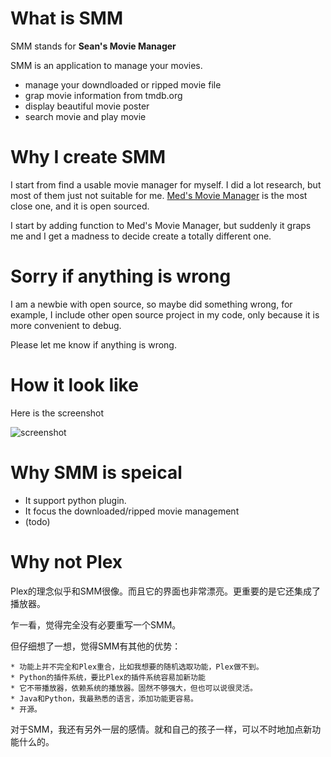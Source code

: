 # What is SMM #

SMM stands for **Sean's Movie Manager**

SMM is an application to manage your movies.

- manage your downdloaded or ripped movie file
- grap movie information from tmdb.org
- display beautiful movie poster
- search movie and play movie

# Why I create SMM #

I start from find a usable movie manager for myself. I did a lot research, but most of them just not suitable for me. [Med's Movie Manager](http://sourceforge.net/projects/xmm/) is the most close one, and it is open sourced.

I start by adding function to Med's Movie Manager, but suddenly it graps me and I get a madness to decide create a totally different one.

# Sorry if anything is wrong #

I am a newbie with open source, so maybe did something wrong, for example, I include other open source project in my code, only because it is more convenient to debug.

Please let me know if anything is wrong.

# How it look like #

Here is the screenshot

![screenshot](http://chenyi.me/lab/smm/SMM_2.jpg)

# Why SMM is speical #

- It support python plugin.
- It focus the downloaded/ripped movie management
- (todo)

# Why not Plex

Plex的理念似乎和SMM很像。而且它的界面也非常漂亮。更重要的是它还集成了播放器。

乍一看，觉得完全没有必要重写一个SMM。

但仔细想了一想，觉得SMM有其他的优势：

	* 功能上并不完全和Plex重合，比如我想要的随机选取功能，Plex做不到。
	* Python的插件系统，要比Plex的插件系统容易加新功能
	* 它不带播放器，依赖系统的播放器。固然不够强大，但也可以说很灵活。
	* Java和Python，我最熟悉的语言，添加功能更容易。
	* 开源。

对于SMM，我还有另外一层的感情。就和自己的孩子一样，可以不时地加点新功能什么的。
